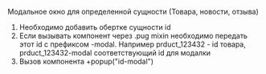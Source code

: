 Модальное окно для определенной сущности (Товара, новости, отзыва)
1. Необходимо добавить обертке сущности id
2. Если вызывать компонент через .pug mixin необходимо передать этот id с префиксом -modal. Например prduct_123432 - id товара, prduct_123432-modal соответствующий id для модалки
3. Вызов компонента +popup("id-modal")